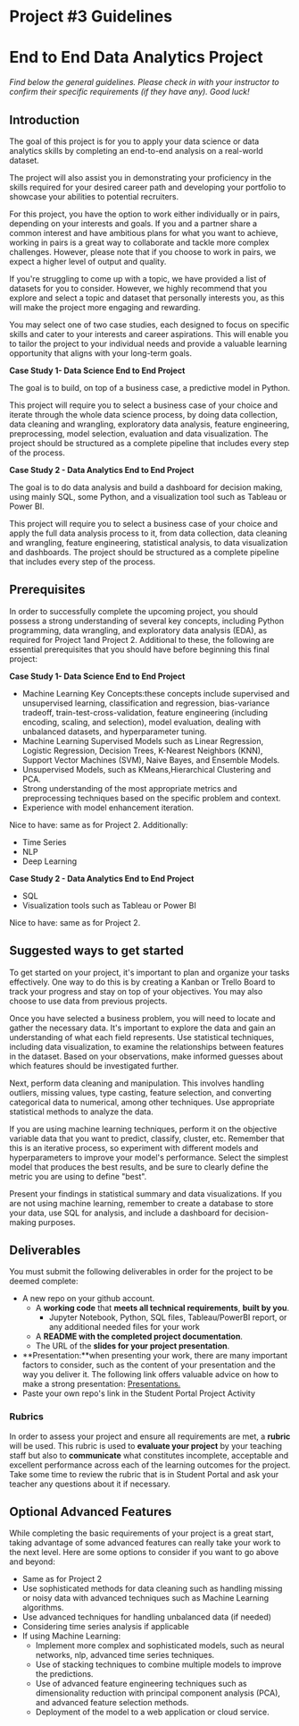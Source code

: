 # Project #3 Guidelines

# End to End Data Analytics Project

*Find below the general guidelines. Please check in with your instructor to confirm their specific requirements (if they have any). Good luck!*

## Introduction

The goal of this project is for you to apply your data science or data analytics skills by completing an end-to-end analysis on a real-world dataset.

The project will also assist you in demonstrating your proficiency in the skills required for your desired career path and developing your portfolio to showcase your abilities to potential recruiters.

For this project, you have the option to work either individually or in pairs, depending on your interests and goals. If you and a partner share a common interest and have ambitious plans for what you want to achieve, working in pairs is a great way to collaborate and tackle more complex challenges. However, please note that if you choose to work in pairs, we expect a higher level of output and quality.

If you're struggling to come up with a topic, we have provided a list of datasets for you to consider. However, we highly recommend that you explore and select a topic and dataset that personally interests you, as this will make the project more engaging and rewarding.

You may select one of two case studies, each designed to focus on specific skills and cater to your interests and career aspirations. This will enable you to tailor the project to your individual needs and provide a valuable learning opportunity that aligns with your long-term goals.

**Case Study 1- Data Science End to End Project**

The goal is to build, on top of a business case, a predictive model in Python.

This project will require you to select a business case of your choice and iterate through the whole data science process, by doing data collection, data cleaning and wrangling, exploratory data analysis, feature engineering, preprocessing, model selection, evaluation and data visualization. The project should be structured as a complete pipeline that includes every step of the process.

**Case Study 2 - Data Analytics End to End Project**

The goal is to do data analysis and build a dashboard for decision making, using mainly SQL, some Python, and a visualization tool such as Tableau or Power BI.

This project will require you to select a business case of your choice and apply the full data analysis process to it, from data collection, data cleaning and wrangling, feature engineering, statistical analysis, to data visualization and dashboards. The project should be structured as a complete pipeline that includes every step of the process.

## Prerequisites

In order to successfully complete the upcoming project, you should possess a strong understanding of several key concepts, including Python programming, data wrangling, and exploratory data analysis (EDA), as required for Project 1and Project 2. Additional to these, the following are essential prerequisites that you should have before beginning this final project:

**Case Study 1- Data Science End to End Project**

- Machine Learning Key Concepts:these concepts include supervised and unsupervised learning, classification and regression, bias-variance tradeoff, train-test-cross-validation, feature engineering (including encoding, scaling, and selection), model evaluation, dealing with unbalanced datasets, and hyperparameter tuning.
- Machine Learning Supervised Models such as Linear Regression, Logistic Regression, Decision Trees, K-Nearest Neighbors (KNN), Support Vector Machines (SVM), Naive Bayes, and Ensemble Models.
- Unsupervised Models, such as KMeans,Hierarchical Clustering and PCA.
- Strong understanding of the most appropriate metrics and preprocessing techniques based on the specific problem and context.
- Experience with model enhancement iteration.

Nice to have: same as for Project 2. Additionally:

- Time Series
- NLP
- Deep Learning

**Case Study 2 - Data Analytics End to End Project**

- SQL
- Visualization tools such as Tableau or Power BI

Nice to have: same as for Project 2.

## Suggested ways to get started

To get started on your project, it's important to plan and organize your tasks effectively. One way to do this is by creating a Kanban or Trello Board to track your progress and stay on top of your objectives. You may also choose to use data from previous projects.

Once you have selected a business problem, you will need to locate and gather the necessary data. It's important to explore the data and gain an understanding of what each field represents. Use statistical techniques, including data visualization, to examine the relationships between features in the dataset. Based on your observations, make informed guesses about which features should be investigated further.

Next, perform data cleaning and manipulation. This involves handling outliers, missing values, type casting, feature selection, and converting categorical data to numerical, among other techniques. Use appropriate statistical methods to analyze the data.

If you are using machine learning techniques, perform it on the objective variable data that you want to predict, classify, cluster, etc. Remember that this is an iterative process, so experiment with different models and hyperparameters to improve your model's performance. Select the simplest model that produces the best results, and be sure to clearly define the metric you are using to define "best".

Present your findings in statistical summary and data visualizations. If you are not using machine learning, remember to create a database to store your data, use SQL for analysis, and include a dashboard for decision-making purposes.

## Deliverables

You must submit the following deliverables in order for the project to be deemed complete:

- A new repo on your github account.
  - A **working code** that **meets all technical requirements**, **built by you**.
    - Jupyter Notebook, Python, SQL files, Tableau/PowerBI report, or any additional needed files for your work
  - A **README with the completed project documentation**.
  - The URL of the **slides for your project presentation**.
- **Presentation:**when presenting your work, there are many important factors to consider, such as the content of your presentation and the way you deliver it. The following link offers valuable advice on how to make a strong presentation: [Presentations.](https://github.com/data-bootcamp-v4/project-briefs-and-rubric/blob/main/DA%20Presentations.pdf)
- Paste your own repo's link in the Student Portal Project Activity

### Rubrics

In order to assess your project and ensure all requirements are met, a **rubric** will be used. This rubric is used to **evaluate your project** by your teaching staff but also to **communicate** what constitutes incomplete, acceptable and excellent performance across each of the learning outcomes for the project. Take some time to review the rubric that is in Student Portal and ask your teacher any questions about it if necessary.

## Optional Advanced Features

While completing the basic requirements of your project is a great start, taking advantage of some advanced features can really take your work to the next level. Here are some options to consider if you want to go above and beyond:

- Same as for Project 2
- Use sophisticated methods for data cleaning such as handling missing or noisy data with advanced techniques such as Machine Learning algorithms.
- Use advanced techniques for handling unbalanced data (if needed)
- Considering time series analysis if applicable
- If using Machine Learning:
  - Implement more complex and sophisticated models, such as neural networks, nlp, advanced time series techniques.
  - Use of stacking techniques to combine multiple models to improve the predictions.
  - Use of advanced feature engineering techniques such as dimensionality reduction with principal component analysis (PCA), and advanced feature selection methods.
  - Deployment of the model to a web application or cloud service.

